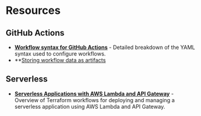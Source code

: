 # Resources

## GitHub Actions

* **[Workflow syntax for GitHub Actions](https://docs.github.com/en/actions/reference/workflow-syntax-for-github-actions)** - Detailed breakdown of the YAML syntax used to configure workflows.
* **[Storing workflow data as artifacts](https://docs.github.com/en/actions/guides/storing-workflow-data-as-artifacts)

## Serverless

* **[Serverless Applications with AWS Lambda and API Gateway](https://learn.hashicorp.com/tutorials/terraform/lambda-api-gateway#a-new-version-of-the-lambda-function)** - Overview of Terraform workflows for deploying and managing a serverless application using AWS Lambda and API Gateway.
